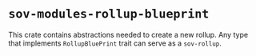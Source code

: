 # `sov-modules-rollup-blueprint`
This crate contains abstractions needed to create a new rollup. 
Any type that implements `RollupBluePrint` trait can serve as a `sov-rollup`.
